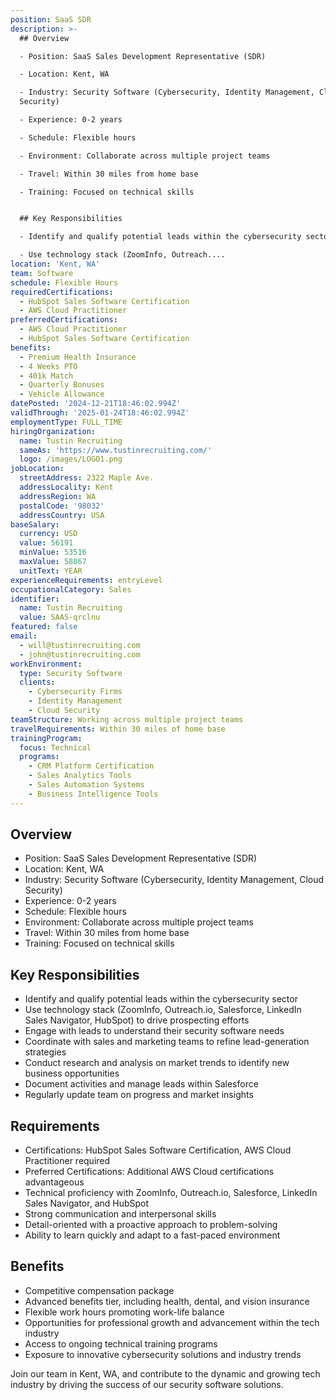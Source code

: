 ```yaml
---
position: SaaS SDR
description: >-
  ## Overview

  - Position: SaaS Sales Development Representative (SDR)

  - Location: Kent, WA

  - Industry: Security Software (Cybersecurity, Identity Management, Cloud
  Security)

  - Experience: 0-2 years

  - Schedule: Flexible hours

  - Environment: Collaborate across multiple project teams

  - Travel: Within 30 miles from home base

  - Training: Focused on technical skills


  ## Key Responsibilities

  - Identify and qualify potential leads within the cybersecurity sector

  - Use technology stack (ZoomInfo, Outreach....
location: 'Kent, WA'
team: Software
schedule: Flexible Hours
requiredCertifications:
  - HubSpot Sales Software Certification
  - AWS Cloud Practitioner
preferredCertifications:
  - AWS Cloud Practitioner
  - HubSpot Sales Software Certification
benefits:
  - Premium Health Insurance
  - 4 Weeks PTO
  - 401k Match
  - Quarterly Bonuses
  - Vehicle Allowance
datePosted: '2024-12-21T18:46:02.994Z'
validThrough: '2025-01-24T18:46:02.994Z'
employmentType: FULL_TIME
hiringOrganization:
  name: Tustin Recruiting
  sameAs: 'https://www.tustinrecruiting.com/'
  logo: /images/LOGO1.png
jobLocation:
  streetAddress: 2322 Maple Ave.
  addressLocality: Kent
  addressRegion: WA
  postalCode: '98032'
  addressCountry: USA
baseSalary:
  currency: USD
  value: 56191
  minValue: 53516
  maxValue: 58867
  unitText: YEAR
experienceRequirements: entryLevel
occupationalCategory: Sales
identifier:
  name: Tustin Recruiting
  value: SAAS-qrclnu
featured: false
email:
  - will@tustinrecruiting.com
  - john@tustinrecruiting.com
workEnvironment:
  type: Security Software
  clients:
    - Cybersecurity Firms
    - Identity Management
    - Cloud Security
teamStructure: Working across multiple project teams
travelRequirements: Within 30 miles of home base
trainingProgram:
  focus: Technical
  programs:
    - CRM Platform Certification
    - Sales Analytics Tools
    - Sales Automation Systems
    - Business Intelligence Tools
---
```




## Overview
- Position: SaaS Sales Development Representative (SDR)
- Location: Kent, WA
- Industry: Security Software (Cybersecurity, Identity Management, Cloud Security)
- Experience: 0-2 years
- Schedule: Flexible hours
- Environment: Collaborate across multiple project teams
- Travel: Within 30 miles from home base
- Training: Focused on technical skills

## Key Responsibilities
- Identify and qualify potential leads within the cybersecurity sector
- Use technology stack (ZoomInfo, Outreach.io, Salesforce, LinkedIn Sales Navigator, HubSpot) to drive prospecting efforts
- Engage with leads to understand their security software needs
- Coordinate with sales and marketing teams to refine lead-generation strategies
- Conduct research and analysis on market trends to identify new business opportunities
- Document activities and manage leads within Salesforce
- Regularly update team on progress and market insights

## Requirements
- Certifications: HubSpot Sales Software Certification, AWS Cloud Practitioner required
- Preferred Certifications: Additional AWS Cloud certifications advantageous
- Technical proficiency with ZoomInfo, Outreach.io, Salesforce, LinkedIn Sales Navigator, and HubSpot
- Strong communication and interpersonal skills
- Detail-oriented with a proactive approach to problem-solving
- Ability to learn quickly and adapt to a fast-paced environment

## Benefits
- Competitive compensation package
- Advanced benefits tier, including health, dental, and vision insurance
- Flexible work hours promoting work-life balance
- Opportunities for professional growth and advancement within the tech industry
- Access to ongoing technical training programs
- Exposure to innovative cybersecurity solutions and industry trends

Join our team in Kent, WA, and contribute to the dynamic and growing tech industry by driving the success of our security software solutions.

